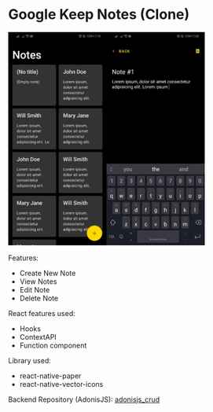 # Google Keep Notes (Clone)

<img src="https://github.com/edlynvillegas/react_native_crud/blob/main/thumbnail1.jpg" alt="Thumbnail" width="200"><img src="https://github.com/edlynvillegas/react_native_crud/blob/main/thumbnail2.jpg" alt="Thumbnail" width="200">

Features:
* Create New Note
* View Notes
* Edit Note
* Delete Note

React features used:
* Hooks
* ContextAPI
* Function component

Library used:
* react-native-paper
* react-native-vector-icons

Backend Repository (AdonisJS): [adonisjs_crud](https://github.com/edlynvillegas/adonisjs_crud)
